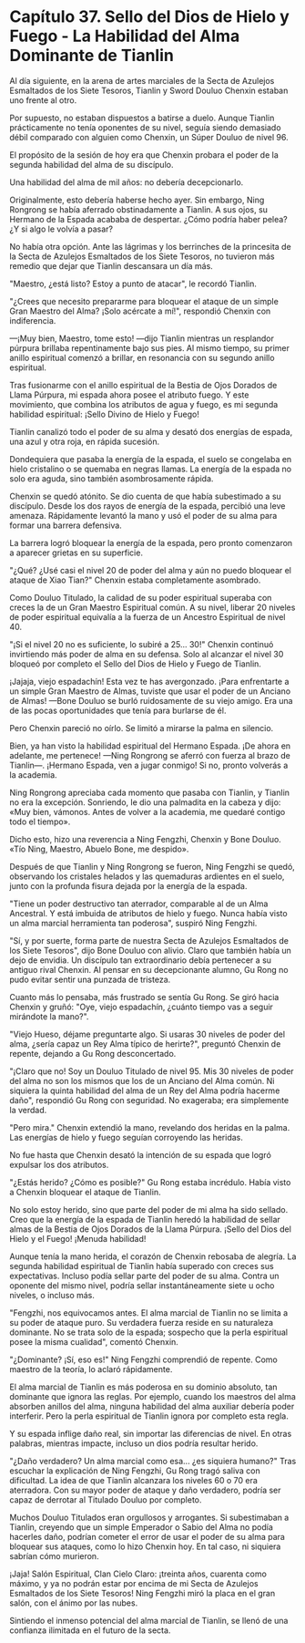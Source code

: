 
# Capítulo 37. Sello del Dios de Hielo y Fuego - La Habilidad del Alma Dominante de Tianlin


Al día siguiente, en la arena de artes marciales de la Secta de Azulejos Esmaltados de los Siete Tesoros, Tianlin y Sword Douluo Chenxin estaban uno frente al otro.

Por supuesto, no estaban dispuestos a batirse a duelo. Aunque Tianlin prácticamente no tenía oponentes de su nivel, seguía siendo demasiado débil comparado con alguien como Chenxin, un Súper Douluo de nivel 96.

El propósito de la sesión de hoy era que Chenxin probara el poder de la segunda habilidad del alma de su discípulo.

Una habilidad del alma de mil años: no debería decepcionarlo.

Originalmente, esto debería haberse hecho ayer. Sin embargo, Ning Rongrong se había aferrado obstinadamente a Tianlin. A sus ojos, su Hermano de la Espada acababa de despertar. ¿Cómo podría haber pelea? ¿Y si algo le volvía a pasar?

No había otra opción. Ante las lágrimas y los berrinches de la princesita de la Secta de Azulejos Esmaltados de los Siete Tesoros, no tuvieron más remedio que dejar que Tianlin descansara un día más.

"Maestro, ¿está listo? Estoy a punto de atacar", le recordó Tianlin.

"¿Crees que necesito prepararme para bloquear el ataque de un simple Gran Maestro del Alma? ¡Solo acércate a mí!", respondió Chenxin con indiferencia.

—¡Muy bien, Maestro, tome esto! —dijo Tianlin mientras un resplandor púrpura brillaba repentinamente bajo sus pies. Al mismo tiempo, su primer anillo espiritual comenzó a brillar, en resonancia con su segundo anillo espiritual.

Tras fusionarme con el anillo espiritual de la Bestia de Ojos Dorados de Llama Púrpura, mi espada ahora posee el atributo fuego. Y este movimiento, que combina los atributos de agua y fuego, es mi segunda habilidad espiritual: ¡Sello Divino de Hielo y Fuego!

Tianlin canalizó todo el poder de su alma y desató dos energías de espada, una azul y otra roja, en rápida sucesión.

Dondequiera que pasaba la energía de la espada, el suelo se congelaba en hielo cristalino o se quemaba en negras llamas. La energía de la espada no solo era aguda, sino también asombrosamente rápida.

Chenxin se quedó atónito. Se dio cuenta de que había subestimado a su discípulo. Desde los dos rayos de energía de la espada, percibió una leve amenaza. Rápidamente levantó la mano y usó el poder de su alma para formar una barrera defensiva.

La barrera logró bloquear la energía de la espada, pero pronto comenzaron a aparecer grietas en su superficie.

"¿Qué? ¿Usé casi el nivel 20 de poder del alma y aún no puedo bloquear el ataque de Xiao Tian?" Chenxin estaba completamente asombrado.

Como Douluo Titulado, la calidad de su poder espiritual superaba con creces la de un Gran Maestro Espiritual común. A su nivel, liberar 20 niveles de poder espiritual equivalía a la fuerza de un Ancestro Espiritual de nivel 40.

"¡Si el nivel 20 no es suficiente, lo subiré a 25... 30!" Chenxin continuó invirtiendo más poder de alma en su defensa. Solo al alcanzar el nivel 30 bloqueó por completo el Sello del Dios de Hielo y Fuego de Tianlin.

¡Jajaja, viejo espadachín! Esta vez te has avergonzado. ¡Para enfrentarte a un simple Gran Maestro de Almas, tuviste que usar el poder de un Anciano de Almas! —Bone Douluo se burló ruidosamente de su viejo amigo. Era una de las pocas oportunidades que tenía para burlarse de él.

Pero Chenxin pareció no oírlo. Se limitó a mirarse la palma en silencio.

Bien, ya han visto la habilidad espiritual del Hermano Espada. ¡De ahora en adelante, me pertenece! —Ning Rongrong se aferró con fuerza al brazo de Tianlin—. ¡Hermano Espada, ven a jugar conmigo! Si no, pronto volverás a la academia.

Ning Rongrong apreciaba cada momento que pasaba con Tianlin, y Tianlin no era la excepción. Sonriendo, le dio una palmadita en la cabeza y dijo: «Muy bien, vámonos. Antes de volver a la academia, me quedaré contigo todo el tiempo».

Dicho esto, hizo una reverencia a Ning Fengzhi, Chenxin y Bone Douluo. «Tío Ning, Maestro, Abuelo Bone, me despido».

Después de que Tianlin y Ning Rongrong se fueron, Ning Fengzhi se quedó, observando los cristales helados y las quemaduras ardientes en el suelo, junto con la profunda fisura dejada por la energía de la espada.

"Tiene un poder destructivo tan aterrador, comparable al de un Alma Ancestral. Y está imbuida de atributos de hielo y fuego. Nunca había visto un alma marcial herramienta tan poderosa", suspiró Ning Fengzhi.

"Sí, y por suerte, forma parte de nuestra Secta de Azulejos Esmaltados de los Siete Tesoros", dijo Bone Douluo con alivio. Claro que también había un dejo de envidia. Un discípulo tan extraordinario debía pertenecer a su antiguo rival Chenxin. Al pensar en su decepcionante alumno, Gu Rong no pudo evitar sentir una punzada de tristeza.

Cuanto más lo pensaba, más frustrado se sentía Gu Rong. Se giró hacia Chenxin y gruñó: "Oye, viejo espadachín, ¿cuánto tiempo vas a seguir mirándote la mano?".

"Viejo Hueso, déjame preguntarte algo. Si usaras 30 niveles de poder del alma, ¿sería capaz un Rey Alma típico de herirte?", preguntó Chenxin de repente, dejando a Gu Rong desconcertado.

"¡Claro que no! Soy un Douluo Titulado de nivel 95. Mis 30 niveles de poder del alma no son los mismos que los de un Anciano del Alma común. Ni siquiera la quinta habilidad del alma de un Rey del Alma podría hacerme daño", respondió Gu Rong con seguridad. No exageraba; era simplemente la verdad.

"Pero mira." Chenxin extendió la mano, revelando dos heridas en la palma. Las energías de hielo y fuego seguían corroyendo las heridas.

No fue hasta que Chenxin desató la intención de su espada que logró expulsar los dos atributos.

"¿Estás herido? ¿Cómo es posible?" Gu Rong estaba incrédulo. Había visto a Chenxin bloquear el ataque de Tianlin.

No solo estoy herido, sino que parte del poder de mi alma ha sido sellado. Creo que la energía de la espada de Tianlin heredó la habilidad de sellar almas de la Bestia de Ojos Dorados de la Llama Púrpura. ¡Sello del Dios del Hielo y el Fuego! ¡Menuda habilidad!

Aunque tenía la mano herida, el corazón de Chenxin rebosaba de alegría. La segunda habilidad espiritual de Tianlin había superado con creces sus expectativas. Incluso podía sellar parte del poder de su alma. Contra un oponente del mismo nivel, podría sellar instantáneamente siete u ocho niveles, o incluso más.

"Fengzhi, nos equivocamos antes. El alma marcial de Tianlin no se limita a su poder de ataque puro. Su verdadera fuerza reside en su naturaleza dominante. No se trata solo de la espada; sospecho que la perla espiritual posee la misma cualidad", comentó Chenxin.

"¿Dominante? ¡Sí, eso es!" Ning Fengzhi comprendió de repente. Como maestro de la teoría, lo aclaró rápidamente.

El alma marcial de Tianlin es más poderosa en su dominio absoluto, tan dominante que ignora las reglas. Por ejemplo, cuando los maestros del alma absorben anillos del alma, ninguna habilidad del alma auxiliar debería poder interferir. Pero la perla espiritual de Tianlin ignora por completo esta regla.

Y su espada inflige daño real, sin importar las diferencias de nivel. En otras palabras, mientras impacte, incluso un dios podría resultar herido.

"¿Daño verdadero? Un alma marcial como esa... ¿es siquiera humano?" Tras escuchar la explicación de Ning Fengzhi, Gu Rong tragó saliva con dificultad. La idea de que Tianlin alcanzara los niveles 60 o 70 era aterradora. Con su mayor poder de ataque y daño verdadero, podría ser capaz de derrotar al Titulado Douluo por completo.

Muchos Douluo Titulados eran orgullosos y arrogantes. Si subestimaban a Tianlin, creyendo que un simple Emperador o Sabio del Alma no podía hacerles daño, podrían cometer el error de usar el poder de su alma para bloquear sus ataques, como lo hizo Chenxin hoy. En tal caso, ni siquiera sabrían cómo murieron.

¡Jaja! Salón Espiritual, Clan Cielo Claro: ¡treinta años, cuarenta como máximo, y ya no podrán estar por encima de mi Secta de Azulejos Esmaltados de los Siete Tesoros! Ning Fengzhi miró la placa en el gran salón, con el ánimo por las nubes.

Sintiendo el inmenso potencial del alma marcial de Tianlin, se llenó de una confianza ilimitada en el futuro de la secta.